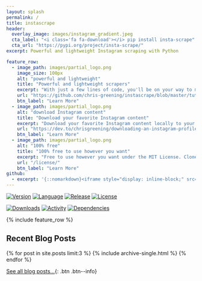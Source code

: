```yaml
---
layout: splash
permalink: /
title: instascrape
header: 
  overlay_image: images/instagram_gradient.jpeg
  cta_label: "<i class='fa fa-download'></i> pip install insta-scrape"
  cta_url: "https://pypi.org/project/insta-scrape/"
excerpt: Powerful and lightweight Instagram scraping with Python

feature_row:
  - image_path: images/partial_logo.png
    image_size: 100px
    alt: "powerful and lightweight"
    title: "Powerful and lightweight scrapers"
    excerpt: "With just a few lines of code, you'll be on your way to mining Instagram's most precious resource."
    url: "https://github.com/chris-greening/instascrape/blob/master/tutorial/tutorial/Part%201%20-%20Intro%20to%20the%20API.ipynb"
    btn_label: "Learn More"
  - image_path: images/partial_logo.png
    alt: "download Instagram content"
    title: "Download your favorite Instagram content"
    excerpt: "Download your favorite Instagram content locally to your computer as .png, .jpg, .mp3, and .mp4 using out-of-the-box methods."
    url: "https://dev.to/chrisgreening/downloading-an-instagram-profile-s-recent-photos-using-python-25b2"
    btn_label: "Learn More"
  - image_path: images/partial_logo.png
    alt: "100% free"
    title: "100% free to use however you want"
    excerpt: "Free to use however you want under the MIT License. Clone it, fork it, customize it, whatever!"
    url: "/license/"
    btn_label: "Learn More"
github:
  - excerpt: '{::nomarkdown}<iframe style="display: inline-block;" src="https://ghbtns.com/github-btn.html?user=mmistakes&repo=minimal-mistakes&type=star&count=true&size=large" frameborder="0" scrolling="0" width="160px" height="30px"></iframe> <iframe style="display: inline-block;" src="https://ghbtns.com/github-btn.html?user=mmistakes&repo=minimal-mistakes&type=fork&count=true&size=large" frameborder="0" scrolling="0" width="158px" height="30px"></iframe>{:/nomarkdown}'
---
```


[![Version](https://img.shields.io/pypi/pyversions/insta-scrape)](https://www.python.org/downloads/release/python-360/)
[![Language](https://img.shields.io/github/languages/top/chris-greening/instascrape)](https://www.python.org/)
[![Release](https://img.shields.io/pypi/v/insta-scrape)](https://pypi.org/project/insta-scrape/)
[![License](http://img.shields.io/:license-mit-blue.svg?style=flat-square)](https://opensource.org/licenses/MIT)

[![Downloads](https://pepy.tech/badge/insta-scrape)](https://pepy.tech/project/insta-scrape)
[![Activity](https://img.shields.io/github/last-commit/chris-greening/instascrape)](https://github.com/chris-greening/instascrape)
[![Dependencies](https://img.shields.io/librariesio/github/chris-greening/instascrape)](https://github.com/chris-greening/instascrape/blob/master/requirements.txt)


{% include feature_row %}

<!-- <p align="center">
    <img src="images/techprofiles.gif" width="900 px">
</p> -->

<!-- {{ site.author.name }} -->
<!-- {{ site.analytics.google.google_id }} -->

<h2> Recent Blog Posts </h2>

{% for post in site.posts limit:3 %}
  {% include archive-single.html %}
{% endfor %}

[See all blog posts...]({{site.url}}{{site.baseurl}}/blog/){: .btn .btn--info}